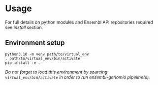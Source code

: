 # Usage

For full details on python modules and Ensembl API repositories required see *install* section.

## Environment setup

```
python3.10 -m venv path/to/virtual_env
. path/to/virtual_env/bin/activate
pip install -e .
```

*Do not forget to load this environment by sourcing `virtual_env/bin/activate` in order to run ensembl-genomio pipeline(s).*

